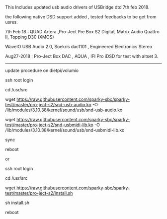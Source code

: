 This Includes updated usb audio drivers of USBridge dtd 7th feb 2018.

the following native DSD support added , tested feedbacks to be get from usres.

7th Feb 18 : QUAD Artera ,Pro-Ject Pre Box S2 Digital, Matrix Audio Quattro II, Topping D30 (XMOS)

WaveIO USB Audio 2.0, Soekris dac1101 , Engineered Electronics Stereo

Aug27-2018 : Pro-Ject Box DAC , AQUA , IFI Pro iDSD for test with altset 3.

*************************************
update procedure on dietpi/volumio

ssh root login

cd /usr/src

wget https://raw.githubusercontent.com/sparky-sbc/sparky-test/master/pro-ject-s2/snd-usb-audio.ko -O /lib/modules/3.10.38/kernel/sound/usb/snd-usb-audio.ko

wget https://raw.githubusercontent.com/sparky-sbc/sparky-test/master/pro-ject-s2/snd-usbmidi-lib.ko -O /lib/modules/3.10.38/kernel/sound/usb/snd-usbmidi-lib.ko

sync

reboot


or

ssh root login

cd /usr/src

wget https://raw.githubusercontent.com/sparky-sbc/sparky-test/master/pro-ject-s2/install.sh

sh install.sh

reboot





